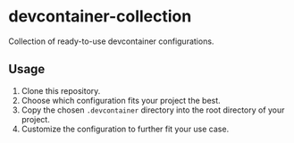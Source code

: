 # devcontainer-collection
Collection of ready-to-use devcontainer configurations.

## Usage
1. Clone this repository.
2. Choose which configuration fits your project the best.
3. Copy the chosen `.devcontainer` directory into the root directory of your project.
4. Customize the configuration to further fit your use case.
